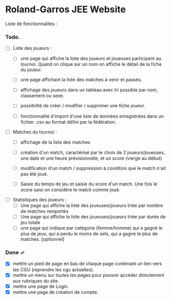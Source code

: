 # Roland-Garros JEE Website

Liste de fonctionnalités : 

### Todo. 


- [ ] Liste des joueurs :
  - [ ] une page qui affiche la liste des joueurs et joueuses participant au tournoi. Quand on clique sur un nom on affiche le détail de la fiche du joueur.  


  - [ ] une page affichant la liste des matches à venir et passés. 
  - [ ] affichage des joueurs dans un tableau avec tri possible par nom, classement ou sexe.
  - [ ] possibilité de créer / modifier / supprimer une fiche joueur.
  - [ ] fonctionnalité d'import d'une liste de données enregistrées dans un fichier .csv au format défini par la fédération.  


- [ ] Matches du tournoi :
  - [ ] affichage de la liste des matches
  - [ ] création d'un match, caractérisé par le choix de 2 joueurs/joueuses, une date et une heure prévisionnelle, et un score (vierge au début)
  - [ ] modification d'un match / suppression à condition que le match n'ait pas été joué.
  - [ ] Saisie du temps de jeu et saisie du score d'un match. Une fois le score saisi on considère le match comme joué.  

  
- [ ] Statistiques des joueurs :
  - [ ] Une page qui affiche la liste des joueuses/joueurs triée par nombre de matches remportés
  - [ ] Une page qui affiche la liste des joueuses/joueurs triée par durée de jeu totale
  - [ ] une page qui indique par catégorie (femme/homme) qui a gagné le plus de jeux, qui a perdu le moins de sets, qui a gagné le plus de matches. [optionnel]

### Done ✓
- [x] mettre un pied de page en bas de chaque page contenant un lien vers les CGU (reprendre les cgu actuelles).
- [x] mettre un menu sur toutes les pages pour pouvoir accéder directement aux rubriques du site.
- [x] mettre une page de Login.
- [x] mettre une page de création de compte.

